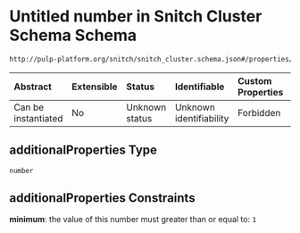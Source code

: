 # Untitled number in Snitch Cluster Schema Schema

```txt
http://pulp-platform.org/snitch/snitch_cluster.schema.json#/properties/sram_cfg_fields/additionalProperties
```



| Abstract            | Extensible | Status         | Identifiable            | Custom Properties | Additional Properties | Access Restrictions | Defined In                                                                       |
| :------------------ | :--------- | :------------- | :---------------------- | :---------------- | :-------------------- | :------------------ | :------------------------------------------------------------------------------- |
| Can be instantiated | No         | Unknown status | Unknown identifiability | Forbidden         | Allowed               | none                | [snitch_cluster.schema.json*](snitch_cluster.schema.json "open original schema") |

## additionalProperties Type

`number`

## additionalProperties Constraints

**minimum**: the value of this number must greater than or equal to: `1`
